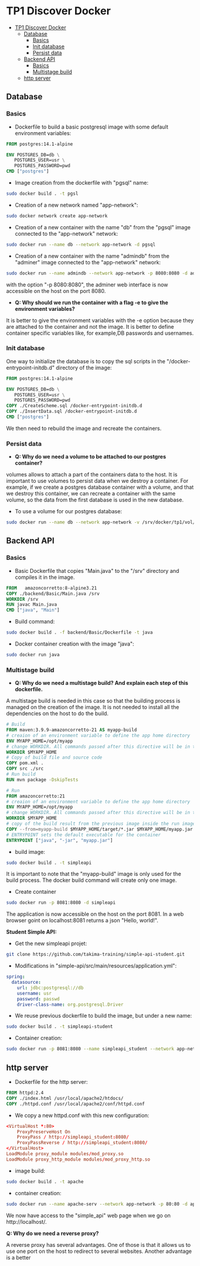 # TP1 Discover Docker

- [TP1 Discover Docker](#tp1-discover-docker)
  - [Database](#database)
    - [Basics](#basics)
    - [Init database](#init-database)
    - [Persist data](#persist-data)
  - [Backend API](#backend-api)
    - [Basics](#basics-1)
    - [Multistage build](#multistage-build)
  - [http server](#http-server)

## Database
### Basics

- Dockerfile to build a basic postgresql image with some default environment variables: 
```Dockerfile
FROM postgres:14.1-alpine

ENV POSTGRES_DB=db \
   POSTGRES_USER=usr \
   POSTGRES_PASSWORD=pwd
CMD ["postgres"]
```

- Image creation from the dockerfile with "pgsql" name:
```bash
sudo docker build . -t pgsl
```
- Creation of a new network named "app-network":
```bash
sudo docker network create app-network
```
- Creation of a new container with the name "db" from the "pgsql" image connected to the "app-network" network:
```bash
sudo docker run --name db --network app-network -d pgsql
```
- Creation of a new container  with the name "admindb" from the "adminer" image connected to the "app-network" network:
```bash
sudo docker run --name admindb --network app-network -p 8080:8080 -d adminer
```
with the option "-p 8080:8080", the adminer web interface is now accessible on the host on the port 8080.

- __Q: Why should we run the container with a flag -e to give the environment variables?__

It is better to give the environment variables with the -e option because they are attached to the container and not the image. It is better to define container specific variables like, for example,DB passwords and usernames.

### Init database

One way to initialize the database is to copy the sql scripts in the "/docker-entrypoint-initdb.d" directory of the image:
```Dockerfile
FROM postgres:14.1-alpine

ENV POSTGRES_DB=db \
   POSTGRES_USER=usr \
   POSTGRES_PASSWORD=pwd
COPY ./CreateScheme.sql /docker-entrypoint-initdb.d
COPY ./InsertData.sql /docker-entrypoint-initdb.d
CMD ["postgres"]
```

We then need to rebuild the image and recreate the containers.

### Persist data

- __Q: Why do we need a volume to be attached to our postgres container?__

volumes allows to attach a part of the containers data to the host. It is important to use volumes to persist data when we destroy a container. For example, if we create a postgres database container with a volume, and that we destroy this container, we can recreate a container with the same volume, so the data from the first database is used in the new database.


- To use a volume for our postgres database:

```bash
sudo docker run --name db --network app-network -v /srv/docker/tp1/vol/pgsql/data:/var/lib/postgresql/data -d pgsql
```
## Backend API

### Basics
- Basic Dockerfile that copies "Main.java" to the "/srv" directory and compiles it in the image.
```Dockerfile
FROM   amazoncorretto:8-alpine3.21
COPY ./backend/Basic/Main.java /srv
WORKDIR /srv
RUN javac Main.java
CMD ["java", "Main"]
```
- Build command:
```bash
sudo docker build . -f backend/Basic/Dockerfile -t java
```
- Docker container creation with the image "java":
```bash
sudo docker run java
```

### Multistage build
- __Q: Why do we need a multistage build? And explain each step of this dockerfile.__

A multistage build is needed in this case so that the building process is managed on the creation of the image. It is not needed to install all the dependencies on the host to do the build.

```Dockerfile
# Build
FROM maven:3.9.9-amazoncorretto-21 AS myapp-build 
# creaion of an environment variable to define the app home directory
ENV MYAPP_HOME=/opt/myapp
# change WORKDIR. All commands passed after this directive will be in the new workdir
WORKDIR $MYAPP_HOME
# Copy of build file and source code
COPY pom.xml .
COPY src ./src
# Run build
RUN mvn package -DskipTests

# Run
FROM amazoncorretto:21
# creaion of an environment variable to define the app home directory
ENV MYAPP_HOME=/opt/myapp 
# change WORKDIR. All commands passed after this directive will be in the new workdir
WORKDIR $MYAPP_HOME
# copy of the build result from the previous image inside the run image
COPY --from=myapp-build $MYAPP_HOME/target/*.jar $MYAPP_HOME/myapp.jar
# ENTRYPOINT sets the default executable for the container
ENTRYPOINT ["java", "-jar", "myapp.jar"]
```

- build image:
```bash
sudo docker build . -t simpleapi
```
It is important to note that the "myapp-build" image is only used for the build process. The docker build command will create only one image.

- Create container
```bash
sudo docker run -p 8081:8080 -d simpleapi
```
The application is now accessible on the host on the port 8081. In a web browser goint on localhost:8081 returns a json "Hello, world!".

__Student Simple API:__
- Get the new simpleapi projet:
```bash
git clone https://github.com/takima-training/simple-api-student.git
```
- Modifications in "simple-api/src/main/resources/application.yml":
```yaml
spring:
  datasource:
    url: jdbc:postgresql://db
    username: usr
    password: passwd
    driver-class-name: org.postgresql.Driver
```
- We reuse previous dockerfile to build the image, but under a new name:
```bash
sudo docker build . -t simpleapi-student
```

- Container creation:
```bash
sudo docker run -p 8081:8080 --name simpleapi_student --network app-network -d simpleapi-student
```

## http server

- Dockerfile for the http server:
```Dockerfile
FROM httpd:2.4
COPY ./index.html /usr/local/apache2/htdocs/
COPY ./httpd.conf /usr/local/apache2/conf/httpd.conf
```

- We copy a new httpd.conf with this new configuration:
```conf
<VirtualHost *:80>
    ProxyPreserveHost On
    ProxyPass / http://simpleapi_student:8080/
    ProxyPassReverse / http://simpleapi_student:8080/
</VirtualHost>
LoadModule proxy_module modules/mod_proxy.so
LoadModule proxy_http_module modules/mod_proxy_http.so
```
- image build:
```bash
sudo docker build . -t apache
```

- container creation:
```bash
sudo docker run --name apache-serv --network app-network -p 80:80 -d apache
```

We now have access to the "simple_api" web page when we go on http://localhost/.

__Q: Why do we need a reverse proxy?__

A reverse proxy has several advantages. One of those is that it allows us to use one port on the host to redirect to several websites. Another advantage is a better 
